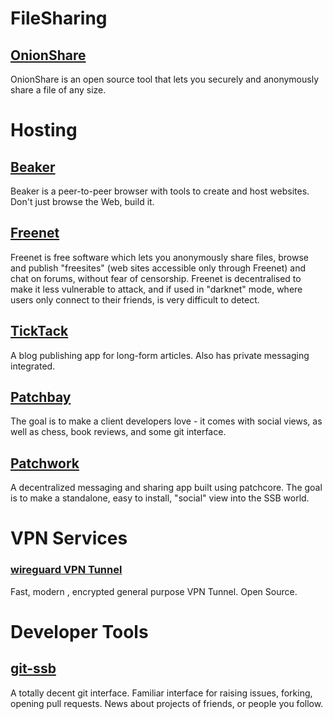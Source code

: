 # FileSharing

## [OnionShare](https://onionshare.org/)

OnionShare is an open source tool that lets you securely and anonymously share a file of any size.

# Hosting

## [Beaker](https://beakerbrowser.com/)

Beaker is a peer-to-peer browser with tools to create and host websites. Don't just browse the Web, build it.

## [Freenet](https://freenetproject.org/)

Freenet is free software which lets you anonymously share files, browse and publish "freesites" (web sites accessible only through Freenet) and chat on forums, without fear of censorship. Freenet is decentralised to make it less vulnerable to attack, and if used in "darknet" mode, where users only connect to their friends, is very difficult to detect.

## [TickTack](https://github.com/ticktackim/ticktack-workplan)

A blog publishing app for long-form articles. Also has private messaging integrated.


## [Patchbay](https://github.com/ssbc/patchbay)

The goal is to make a client developers love - it comes with social views, as well as chess, book reviews, and some git interface.

## [Patchwork](https://github.com/ssbc/patchwork)

A decentralized messaging and sharing app built using patchcore. The goal is to make a standalone, easy to install, "social" view into the SSB world.

# VPN Services

### [wireguard VPN Tunnel](https://www.wireguard.com/)
Fast, modern , encrypted  general purpose VPN Tunnel. Open Source.

# Developer Tools

## [git-ssb](https://git-ssb.celehner.com/%25n92DiQh7ietE%2BR%2BX%2FI403LQoyf2DtR3WQfCkDKlheQU%3D.sha256)

A totally decent git interface. Familiar interface for raising issues, forking, opening pull requests. News about projects of friends, or people you follow.
